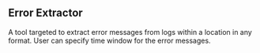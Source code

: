Error Extractor
---------------

A tool targeted to extract error messages from logs within a location in any format.
User can specify time window for the error messages. 